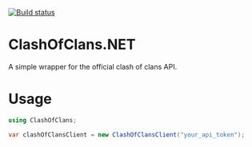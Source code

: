[![Build status](https://ci.appveyor.com/api/projects/status/rsnk0wvrwcqcs7d7?svg=true)](https://ci.appveyor.com/project/xRMG412/clashofclans-net)

# ClashOfClans.NET
A simple wrapper for the official clash of clans API.

# Usage
```cs
using ClashOfClans;

var clashOfClansClient = new ClashOfClansClient("your_api_token");
```

